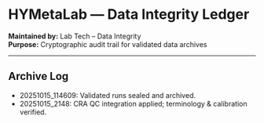 # HYMetaLab — Data Integrity Ledger

**Maintained by:** Lab Tech – Data Integrity  
**Purpose:** Cryptographic audit trail for validated data archives

---

## Archive Log

- 20251015_114609: Validated runs sealed and archived.
- 20251015_2148: CRA QC integration applied; terminology & calibration verified.
